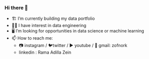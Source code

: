 ### Hi there 👋
- 🏗 I’m currently building my data portfolio
- 👷‍♂️ I have interest in data engineering
- 🖥 I’m looking for opportunities in data science or machine learning
- 📫 How to reach me:
  - 📷 instagram / 🐦twitter / ▶ youtube / 📧 gmail: zofnork
  - linkedin : Rama Adilla Zein
